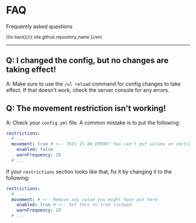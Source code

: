 # FAQ

Frequently asked questions

<small>[Go back](/{{ site.github.repository_name }}/en)</small>

<hr />

## Q: I changed the config, but no changes are taking effect!

A: Make sure to use the `/ul reload` command for config changes to take effect. If that doesn't work, check the server console for any errors.

## Q: The movement restriction isn't working!

A: Check your `config.yml` file. A common mistake is to put the following:

```yaml
restrictions:
  # ...
  movement: true # <-- THIS IS AN ERROR! You can't put values on section names!
    enabled: false
    warnFrequency: 20
  # ...
```

If your `restrictions` section looks like that, fix it by changing it to the following:

```yaml
restrictions:
  # ...
  movement: # <-- Remove any value you might have put here
    enabled: true # <-- Set this to true instead
    warnFrequency: 20
  # ...
```
